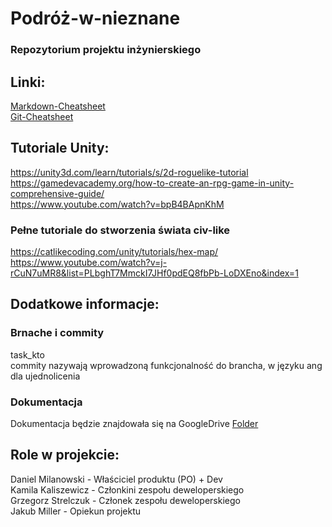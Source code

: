# Podróż-w-nieznane
### Repozytorium projektu inżynierskiego
## Linki:  
[Markdown-Cheatsheet](https://github.com/adam-p/markdown-here/wiki/Markdown-Cheatsheet)  
[Git-Cheatsheet](https://www.git-tower.com/blog/git-cheat-sheet)  
## Tutoriale Unity:  
https://unity3d.com/learn/tutorials/s/2d-roguelike-tutorial  
https://gamedevacademy.org/how-to-create-an-rpg-game-in-unity-comprehensive-guide/  
https://www.youtube.com/watch?v=bpB4BApnKhM
  
### Pełne tutoriale do stworzenia świata civ-like
https://catlikecoding.com/unity/tutorials/hex-map/  
https://www.youtube.com/watch?v=j-rCuN7uMR8&list=PLbghT7MmckI7JHf0pdEQ8fbPb-LoDXEno&index=1


## Dodatkowe informacje:

### Brnache i commity  
task_kto  
commity nazywają wprowadzoną funkcjonalność do brancha, w języku ang dla ujednolicenia
  
### Dokumentacja  
Dokumentacja będzie znajdowała się na GoogleDrive [Folder](https://drive.google.com/drive/folders/1-TXw71-4jGPqNo9YOU30A2GcEAl4-KPu?ths=true)  

## Role w projekcie:
Daniel Milanowski - Właściciel produktu (PO) + Dev  
Kamila Kaliszewicz - Członkini zespołu deweloperskiego  
Grzegorz Strelczuk - Członek zespołu deweloperskiego  
Jakub Miller - Opiekun projektu

